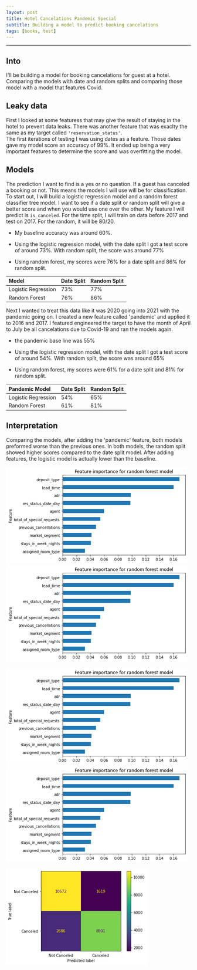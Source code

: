 ```yaml
---
layout: post
title: Hotel Cancelations Pandemic Special 
subtitle: Building a model to predict booking cancelations
tags: [books, test]
---
```

---

## Into

I'll be building a model for booking cancelations for guest at a hotel. Comparing the models with date and random splits and comparing those model with a model that features Covid. 

## Leaky data

First I looked at some featuress that may give the result of staying in the hotel to prevent data leaks.
There was another feature that was exaclty the same as my target called `'reservation_status'`.  
The first iterations of testing I was using dates as a feature. Those dates gave my model score an accuracy of 99%. It ended up being a very important features to determine the score and was overfitting the model. 

## Models

The prediction I want to find is a yes or no question. If a guest has canceled a booking or not. This means the models I will use will be for classification.
To start out, I will build a logistic regression model and a random forest classifier tree model. I want to see if a date split or random split will give a better score and when you would use one over the other. My feature I will predict is `is_canceled`. For the time split, I will train on data before 2017 and test on 2017. For the random, it will be 80/20.

- My baseline accuracy was around 60%. 

- Using the logistic regression model, with the date split I got a test score of around 73%. With random split, the score was around 77%

- Using random forest, my scores were 76% for a date split and 86% for random split. 

| Model | Date Split | Random Split |
| :------ |:--- |:---|
| Logistic Regression | 73% | 77% |
| Random Forest | 76% | 86% |

Next I wanted to treat this data like it was 2020 going into 2021 with the pandemic going on. I created a new feature called 'pandemic' and applied it to 2016 and 2017. I featured engineered the target to have the month of April to July be all cancelations due to Covid-19 and ran the models again.

- the pandemic base line was 55%

- Using the logistic regression model, with the date split I got a test score of around 54%. With random split, the score was around 65%

- Using random forest, my scores were 61% for a date split and 81% for random split. 

| Pandemic Model | Date Split | Random Split |
| :------ |:--- |:---|
| Logistic Regression | 54% | 65% |
| Random Forest | 61% | 81% |


## Interpretation 

Comparing the models, after adding the 'pandemic' feature, both models preformed worse than the previous ones. In both models, the random split showed higher scores compared to the date split model. After adding features, the logistic model is actually lower than the baseline. 

![Feature Importance](https://raw.githubusercontent.com/rassamyjs/rassamyjs-dashboard.io/master/assets/img/fi_rfm.png)
![Permutation Importance](https://raw.githubusercontent.com/rassamyjs/rassamyjs-dashboard.io/master/assets/img/fi_rfm.png)



![Feature Importance](https://raw.githubusercontent.com/rassamyjs/rassamyjs-dashboard.io/master/assets/img/fi_rfm.png)
![Permutation Importance](https://raw.githubusercontent.com/rassamyjs/rassamyjs-dashboard.io/master/assets/img/fi_rfm.png)



![Confusion Matrix](https://raw.githubusercontent.com/rassamyjs/rassamyjs-dashboard.io/master/assets/img/confusion_matrix.png)
